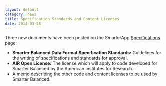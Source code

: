 ```yaml
---
layout: default
category: news
title: Specification Standards and Content Licenses
date: 2014-03-28
---
```

Three new documents have been posted on the SmarterApp [Specifications](http://www.smarterapp.org/specifications.html) page:
* **Smarter Balanced Data Format Specification Standards:** Guidelines for the writing of specifications and standards for approval.
* **AIR Open License:** The license which will apply to code developed for Smarter Balanced by the American Institutes for Research.
* A memo describing the other code and content licenses to be used by Smarter Balanced.
